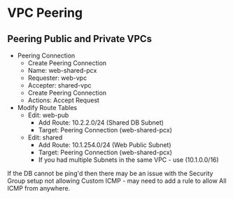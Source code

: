 # VPC Peering

## Peering Public and Private VPCs
- Peering Connection
  - Create Peering Connection
  - Name: web-shared-pcx
  - Requester: web-vpc
  - Accepter: shared-vpc
  - Create Peering Connection
  - Actions: Accept Request
- Modify Route Tables
  - Edit: web-pub
    - Add Route: 10.2.2.0/24 (Shared DB Subnet)
    - Target: Peering Connection (web-shared-pcx)
  - Edit: shared
    - Add Route: 10.1.254.0/24 (Web Public Subnet)
    - Target: Peering Connection (web-shared-pcx)
    - If you had multiple Subnets in the same VPC - use (10.1.0.0/16)

If the DB cannot be ping'd then there may be an issue with the Security Group setup not allowing Custom ICMP - may need to add a rule to allow All ICMP from anywhere.